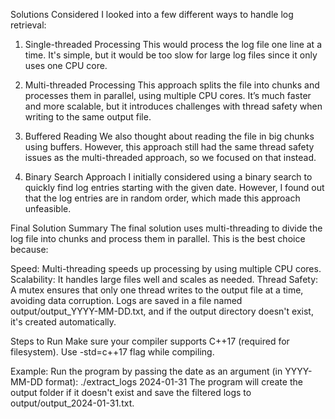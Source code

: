 Solutions Considered
I looked into a few different ways to handle log retrieval:

1. Single-threaded Processing
This would process the log file one line at a time. It's simple, but it would be too slow for large log files since it only uses one CPU core.

2. Multi-threaded Processing
This approach splits the file into chunks and processes them in parallel, using multiple CPU cores. It’s much faster and more scalable, but it introduces challenges with thread safety when writing to the same output file.

3. Buffered Reading
We also thought about reading the file in big chunks using buffers. However, this approach still had the same thread safety issues as the multi-threaded approach, so we focused on that instead.

4. Binary Search Approach
I initially considered using a binary search to quickly find log entries starting with the given date. However, I found out that the log entries are in random order, which made this approach unfeasible.

Final Solution Summary
The final solution uses multi-threading to divide the log file into chunks and process them in parallel. This is the best choice because:

Speed: Multi-threading speeds up processing by using multiple CPU cores.
Scalability: It handles large files well and scales as needed.
Thread Safety: A mutex ensures that only one thread writes to the output file at a time, avoiding data corruption.
Logs are saved in a file named output/output_YYYY-MM-DD.txt, and if the output directory doesn't exist, it's created automatically.

Steps to Run
Make sure your compiler supports C++17 (required for filesystem). Use -std=c++17 flag while compiling.

Example:
Run the program by passing the date as an argument (in YYYY-MM-DD format):
./extract_logs 2024-01-31
The program will create the output folder if it doesn't exist and save the filtered logs to output/output_2024-01-31.txt.

